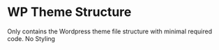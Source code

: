 WP Theme Structure
==================

Only contains the Wordpress theme file structure with minimal required code. No Styling

